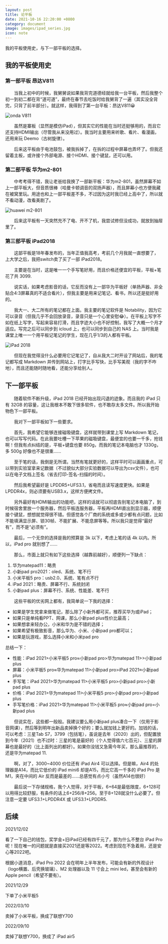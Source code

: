 ```yaml
---
layout: post
title: 论平板
date: 2021-10-16 22:20:00 +0800
category: document
image: images/ipad_series.jpg
icon: note
---
```




我的平板使用史，与下一部平板的选择。

<!--more-->

## 我的平板使用史

### 第一部平板 昂达V811

&emsp;&emsp;当我上初中的时候，我舅舅说如果我背完道德经就给我一台平板，然后我整个初一到初二都在背“道可道”，最终在春节去吃饭时给我舅背了一遍（其实没全背完，只背了前半部分）。就这样，我得到了第一台平板：昂达V811😀

![onda V811](images/onda_V811.jpg)

&emsp;&emsp;虽然是寨板（显然是模仿iPad），但其实它的性能在当时还挺够用的，而且它还支持HDMI输出（尽管我从来没用过）。我当时主要用来听歌、看片、看漫画，还用来玩 Deemo（古树旋律）。

&emsp;&emsp;后来这平板由于电池鼓包，被我拆掉了，在拆的过程中屏幕也弄坏了。但我还留着主板，或许接个外部电源、接个HDMI、接个键鼠，还可以用。

### 第二部平板 华为m2-801

&emsp;&emsp;中考考得不错，我让老爸给我换了一部新平板：华为m2-801，虽然屏幕不如上一部平板大，但音质很棒（哈曼卡顿调音的双扬声器），而且屏幕小也方便我藏在被窝里玩。用途也和上一部平板差不多，不过因为这时我已经上高中了，所以就不看动漫，改看美剧了。

![huawei m2-801](images/huawei_m2_801.jpg)

&emsp;&emsp;后来这平板有一天突然充不了电、开不了机，我尝试修但没成功，就放到抽屉里了。

### 第三部平板 iPad2018

&emsp;&emsp;这部平板是18年春发布的，当年正值我高考，考前几个月我就一直想要了，上大学之后，我把switch卖了买了一部 iPad2018。

&emsp;&emsp;主要是在当时，这是唯一一个手写笔好用，而且价格还便宜的平板，平板+笔花了共 3099.

&emsp;&emsp;说实话，如果考虑影音的话，它反而没有上一部华为平板好（单扬声器、非全贴合4:3屏幕真的不适合看片），但我主要是用来记笔记、看书，所以还是挺好用的。

&emsp;&emsp;我大一、大二所有的笔记都在上面。我主要的笔记软件是 Notability，因为它可以录音（但我几乎不会回放录音，录音只是一个心里安慰😂）。在平板上写字不如在纸上写字，写起来容易打滑，而且字迹大小也不好控制，我写了大概一个月才适应。写完之后可以同步到 icloud 上，也可以同步到自己的 NAS 上。当时我是课堂上唯一一个用平板记笔记的学生，现在几乎1/3的人都有平板。

![iPad 2018](images/iPad_2018.png)

&emsp;&emsp;但现在我觉得没什么必要用它记笔记了，自从我大二时开设了网站后，我的笔记都写成 Markdown 并传到网站上，打字比手写快，比手写美观（我的字不咋地），而且还能随时随地看，还能分享给别人。

## 下一部平板

&emsp;&emsp;随着软件不断升级，iPad 2018 已经开始出现闪退的迹象。而且我的 iPad 只有 32GB 的容量，这让我根本不敢下很多软件，也不敢存太多文件。所以我开始物色下一部平板。

&emsp;&emsp;我对下一部平板如下一些要求。

&emsp;&emsp;首先，我希望它能够连接磁吸键盘，这样就带到课堂上写 Markdown 笔记，也可以写写代码。在此我要吐槽一下苹果的磁吸键盘，最便宜的也要一千多，抢钱啊！但我有点纠结的是，平板+键盘也要 850g，而我的笔记本电脑也才 1330g，多 500g 好像也不是很重……

&emsp;&emsp;至于笔的话，我倒是无所谓。当然有笔就更好的，这样平时可以画画重点，可以带到实验室拿来记数据（不过貌似大部分实验数据可以导出为csv文件），也可以在电子文档上签名（省去打印-签名-扫描的时间）。

&emsp;&emsp;然后我希望最好是 LPDDR5+UFS3.1，省电而且读写速度更快。如果是 LPDDR4x，则必须要有USB3.x，这样方便拷文件。

&emsp;&emsp;另外最好有HDMI输出的功能吧，这样的话就可以彻底告别笔记本电脑了，到时候宿舍里放一个服务器，然后平板连服务器，平板再HDMI直出到显示器，顺便接个键鼠，想想就觉得很不错。但感觉各个厂商的系统或多或少都有点问题，比如不能填满显示屏、锁30帧、不能扩展、不能息屏等等。所以我只是觉得“最好有”，而不是“必须有”。

&emsp;&emsp;最后，一个无奈的选择是我的预算是 3k 以下，考虑上笔的话 4k 以内。所以，iPad pro 就别想了……

&emsp;&emsp;那么，市面上就只有如下这些选择（越靠前越好），顺便列一下缺点：

1. 华为matepad11：略贵
2. 小新pad pro2021：oled、系统、笔不行
3. 小米平板5 pro：usb2.0、系统、笔有点不行
4. iPad 2021：略贵、屏幕不行、系统封闭
5. 小新pad plus：屏幕不行、系统、性能差、笔不行

&emsp;&emsp;这些平板的优劣网上都有，我简单说一下我的选择：

* 如果是学生党拿来做笔记，那么除了小新外都可买，推荐买华为或iPad；
* 如果只是单纯看PPT、网课，那么小新pad plus性价比最高；
* 如果想拿来轻办公，小米和华为是不错的选择；
* 如果希望有极致影音，那么华为、小米、小新pad pro都可以；
* 如果是玩游戏，那么选择小米和小米pad pro

总结一下：

* 性能：iPad 2021>小米平板5 pro≈小新pad pro>华为matepad 11>>小新pad plus
* 屏幕：小米平板5 pro≈华为matepad 11>小新pad pro>iPad 2021≈小新pad plus
* 手写笔：iPad 2021>华为matepad 11>小米平板5 pro>小新pad pro>小新pad plus
* 价格：iPad 2021>华为matepad 11>小米平板5 pro>小新pad pro>小新pad plus
* 手写笔价格：iPad 2021>华为matepad 11>小米平板5 pro≈小新pad pro=小新pad plus

&emsp;&emsp;但说实在，这些都一般般。我建议要么用小新pad plus凑合一下（仅用于影音网课），然后等到明年出新品卖掉换个好的；要么就加钱上更好的。加钱的话，可以考虑：三星Tab S7，3799（包括笔），虽说是去年（2020）出的，但配置放到今年（2021）也不过时：三星的笔是最好的（个人觉得值六七百元）、三星的屏幕也是最好的（比上面列出的都好）。如果你没钱又急需今年买，那么最推荐的，还是华为matepad 11.

&emsp;&emsp;啊，对了，3000~4000 价位还有 iPad Air4 可以选择。但是嘛，Air4 的处理器是A14，而比它低价的 iPad mini6 却是A15，而比它高一千多的 iPad Pro 是 M1，夹在中间的 Air 反而是最差的……总感觉有点小亏（虽然A14也很好）

&emsp;&emsp;最后说一下存储规格，我个人觉得，对于平板，6+64是最低限度，6+128可以用得比较舒服，有条件的话上6+256/8+256。至于8+128就没什么必要了。但注意一定要 UFS3.1+LPDDR4X 或 UFS3.1+LPDDR5.

## 后续

2021/12/02

看了一下自己的钱包，奖学金+旧iPad已经有四千元了，那为什么不整台 iPad Pro 呢！现在唯一的问题就是直接买2021还是等2022。考虑到现在不急着用，还是安心等2022吧。

根据小道消息，iPad Pro 2022 会在明年上半年发布，可能会有新的外观设计（logo横置、后壳换玻璃）、M2 处理器以及 11 寸会上 mini led，甚至会有新的 Apple pencil（希望不要有）。

2021/12/29

下单了小米平板5

2022/03/10

卖掉了小米平板，换成了联想Y700

2022/09/10

卖掉了联想Y700，换成了 iPad air5
